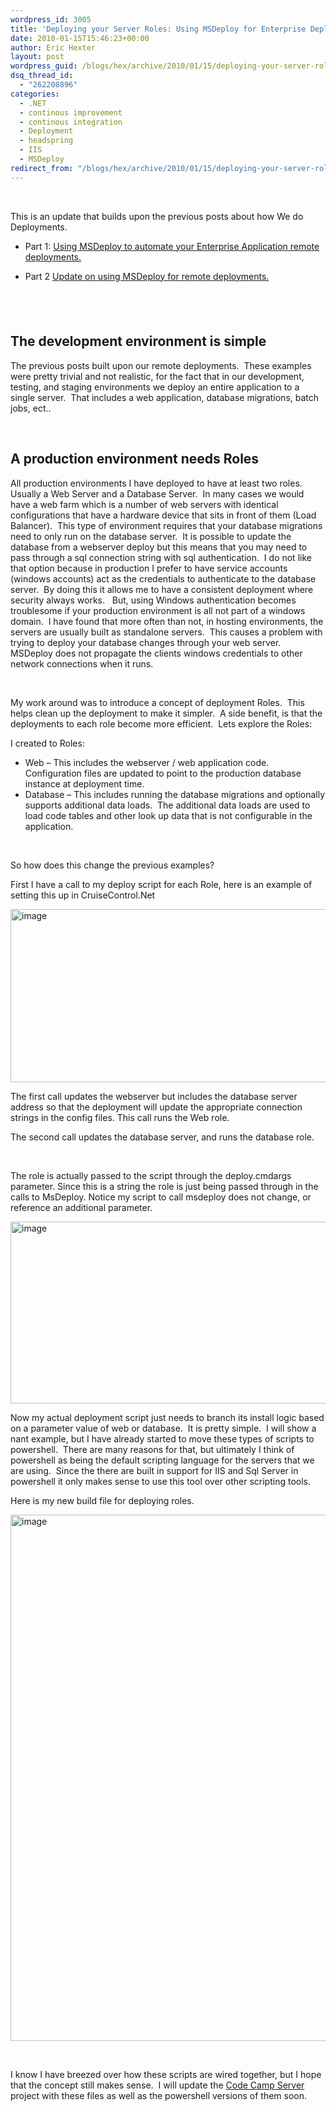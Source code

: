 ```yaml
---
wordpress_id: 3005
title: 'Deploying your Server Roles: Using MSDeploy for Enterprise Deployments.'
date: 2010-01-15T15:46:23+00:00
author: Eric Hexter
layout: post
wordpress_guid: /blogs/hex/archive/2010/01/15/deploying-your-server-roles-using-msdeploy-for-enterprise-deployments.aspx
dsq_thread_id:
  - "262208896"
categories:
  - .NET
  - continous improvement
  - continous integration
  - Deployment
  - headspring
  - IIS
  - MSDeploy
redirect_from: "/blogs/hex/archive/2010/01/15/deploying-your-server-roles-using-msdeploy-for-enterprise-deployments.aspx/"
---
```

&#160;

This is an update that builds upon the previous posts about how We do Deployments.

  * Part 1: [Using MSDeploy to automate your Enterprise Application remote deployments.](http://www.lostechies.com/blogs/hex/archive/2009/11/06/using-msdeploy-to-automate-your-enterprise-application-remote-deployments.aspx)

  * Part 2 [Update on using MSDeploy for remote deployments.](http://www.lostechies.com/blogs/hex/archive/2009/12/29/update-on-using-msdeploy-for-remote-deployments.aspx)

## &#160;

## The development environment is simple

The previous posts built upon our remote deployments.&#160; These examples were pretty trivial and not realistic, for the fact that in our development, testing, and staging environments we deploy an entire application to a single server.&#160; That includes a web application, database migrations, batch jobs, ect..&#160; 

&#160;

## A production environment needs Roles 

All production environments I have deployed to have at least two roles.&#160; Usually a Web Server and a Database Server.&#160; In many cases we would have a web farm which is a number of web servers with identical configurations that have a hardware device that sits in front of them (Load Balancer).&#160; This type of environment requires that your database migrations need to only run on the database server.&#160; It is possible to update the database from a webserver deploy but this means that you may need to pass through a sql connection string with sql authentication.&#160; I do not like that option because in production I prefer to have service accounts (windows accounts) act as the credentials to authenticate to the database server.&#160; By doing this it allows me to have a consistent deployment where security always works.&#160;&#160; But, using Windows authentication becomes troublesome if your production environment is all not part of a windows domain.&#160; I have found that more often than not, in hosting environments, the servers are usually built as standalone servers.&#160; This causes a problem with trying to deploy your database changes through your web server.&#160; MSDeploy does not propagate the clients windows credentials to other network connections when it runs.&#160; 

&#160;

My work around was to introduce a concept of deployment Roles.&#160; This helps clean up the deployment to make it simpler.&#160; A side benefit, is that the deployments to each role become more efficient.&#160; Lets explore the Roles:

I created to Roles:

  * Web – This includes the webserver / web application code. Configuration files are updated to point to the production database instance at deployment time.
  * Database – This includes running the database migrations and optionally supports additional data loads.&#160; The additional data loads are used to load code tables and other look up data that is not configurable in the application.

&#160;

So how does this change the previous examples?

First I have a call to my deploy script for each Role, here is an example of setting this up in CruiseControl.Net

[<img style="border-bottom: 0px;border-left: 0px;border-top: 0px;border-right: 0px" border="0" alt="image" src="http://lostechies.com/erichexter/files/2011/03/image_thumb_58C210B8.png" width="1204" height="277" />](http://lostechies.com/erichexter/files/2011/03/image_071B9666.png) 

The first call updates the webserver but includes the database server address so that the deployment will update the appropriate connection strings in the config files. This call runs the Web role.

The second call updates the database server, and runs the database role.

&#160;

The role is actually passed to the script through the deploy.cmdargs parameter. Since this is a string the role is just being passed through in the calls to MsDeploy. Notice my script to call msdeploy does not change, or reference an additional parameter.

[<img style="border-bottom: 0px;border-left: 0px;border-top: 0px;border-right: 0px" border="0" alt="image" src="http://lostechies.com/erichexter/files/2011/03/image_thumb_25F20A44.png" width="1204" height="291" />](http://lostechies.com/erichexter/files/2011/03/image_0A4D7E4E.png) 

Now my actual deployment script just needs to branch its install logic based on a parameter value of web or database.&#160; It is pretty simple.&#160; I will show a nant example, but I have already started to move these types of scripts to powershell.&#160; There are many reasons for that, but ultimately I think of powershell as being the default scripting language for the servers that we are using.&#160; Since the there are built in support for IIS and Sql Server in powershell it only makes sense to use this tool over other scripting tools.

Here is my new build file for deploying roles.

[<img style="border-bottom: 0px;border-left: 0px;border-top: 0px;border-right: 0px" border="0" alt="image" src="http://lostechies.com/erichexter/files/2011/03/image_thumb_4F19A282.png" width="1204" height="842" />](http://lostechies.com/erichexter/files/2011/03/image_36F63827.png) 

&#160;</p> 

I know I have breezed over how these scripts are wired together, but I hope that the concept still makes sense.&#160; I will update the [Code Camp Server](http://codecampserver.org) project with these files as well as the powershell versions of them soon.